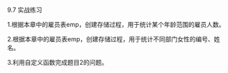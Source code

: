 ### 
  9.7 实战练习


1.根据本章中的雇员表emp，创建存储过程，用于统计某个年龄范围的雇员人数。

2.根据本章中的雇员表emp，创建存储过程，用于统计不同部门女性的编号、姓名。

3.利用自定义函数完成题目2的问题。

